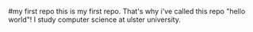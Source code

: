 #my first repo
this is my first repo. That's why i've called this repo "hello world"!
I study computer science at ulster university.
